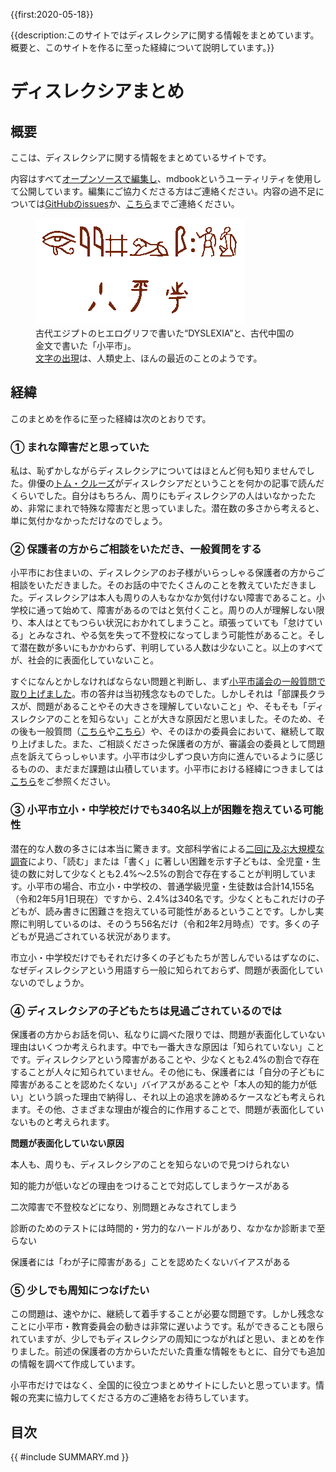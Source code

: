 {{first:2020-05-18}}

{{description:このサイトではディスレクシアに関する情報をまとめています。概要と、このサイトを作るに至った経緯について説明しています。}}

# ディスレクシアまとめ

## 概要
ここは、ディスレクシアに関する情報をまとめているサイトです。

内容はすべて[オープンソースで編集し](https://github.com/yasutakeyohei/dyslexia)、mdbookというユーティリティを使用して公開しています。編集にご協力くださる方はご連絡ください。内容の過不足については[GitHubのissues](https://github.com/yasutakeyohei/dyslexia/issues)か、[こちら](https://yasutakeyohei.com/#contact)までご連絡ください。

<figure>
<img src="./images/hieroglyph-dyslexia.png" alt="ヒエログリフ" data-zoomable="" style="z-index:999">
<figcaption>古代エジプトのヒエログリフで書いた“DYSLEXIA”と、古代中国の金文で書いた「小平市」。<br><a href="https://ja.wikipedia.org/wiki/%E6%96%87%E5%AD%97%E3%81%AE%E6%AD%B4%E5%8F%B2">文字の出現</a>は、人類史上、ほんの最近のことのようです。
</figcaption>
</figure>

## 経緯
このまとめを作るに至った経緯は次のとおりです。

### ① まれな障害だと思っていた

私は、恥ずかしながらディスレクシアについてはほとんど何も知りませんでした。俳優の[トム・クルーズ](https://ja.wikipedia.org/wiki/%E3%83%88%E3%83%A0%E3%83%BB%E3%82%AF%E3%83%AB%E3%83%BC%E3%82%BA#%E4%BA%BA%E7%89%A9)がディスレクシアだということを何かの記事で読んだくらいでした。自分はもちろん、周りにもディスレクシアの人はいなかったため、非常にまれで特殊な障害だと思っていました。潜在数の多さから考えると、単に気付かなかっただけなのでしょう。

### ② 保護者の方からご相談をいただき、一般質問をする
小平市にお住まいの、ディスレクシアのお子様がいらっしゃる保護者の方からご相談をいただきました。そのお話の中でたくさんのことを教えていただきました。ディスレクシアは本人も周りの人もなかなか気付けない障害であること。小学校に通って始めて、障害があるのではと気付くこと。周りの人が理解しない限り、本人はとてもつらい状況におかれてしまうこと。頑張っていても「怠けている」とみなされ、やる気を失って不登校になってしまう可能性があること。そして潜在数が多いにもかかわらず、判明している人数は少ないこと。以上のすべてが、社会的に表面化していないこと。

すぐになんとかしなければならない問題と判断し、まず[小平市議会の一般質問で取り上げました](https://yasutakeyohei.com/books/yasutake/ippan/r2/3-gatu/1-dyslexia-kankyo.html)。市の答弁は当初残念なものでした。しかしそれは「部課長クラスが、問題があることやその大きさを理解していないこと」や、そもそも「ディスレクシアのことを知らない」ことが大きな原因だと思いました。そのため、その後も一般質問（[こちら](https://yasutakeyohei.com/books/yasutake/ippan/r2/6-gatu/1-giga-school-dyslexia.html)や[こちら](https://yasutakeyohei.com/books/yasutake/ippan/r2/9-gatu/2-digital-kyoukasyo-isoge.html)）や、そのほかの委員会において、継続して取り上げました。また、ご相談くださった保護者の方が、審議会の委員として問題点を訴えてらっしゃいます。小平市は少しずつ良い方向に進んでいるように感じるものの、まだまだ課題は山積しています。小平市における経緯につきましては[こちら](./kodaira-shi.md)をご参照ください。

### ③ 小平市立小・中学校だけでも340名以上が困難を抱えている可能性
潜在的な人数の多さには本当に驚きます。文部科学省による[二回に及ぶ大規模な調査](./potential-number/index.md)により、「読む」または「書く」に著しい困難を示す子どもは、全児童・生徒の数に対して少なくとも2.4%～2.5%の割合で存在することが判明しています。小平市の場合、市立小・中学校の、普通学級児童・生徒数は合計14,155名（令和2年5月1日現在）ですから、2.4%は340名です。少なくともこれだけの子どもが、読み書きに困難さを抱えている可能性があるということです。しかし実際に判明しているのは、そのうち56名だけ（令和2年2月時点）です。多くの子どもが見過ごされている状況があります。

市立小・中学校だけでもそれだけ多くの子どもたちが苦しんでいるはずなのに、なぜディスレクシアという用語すら一般に知られておらず、問題が表面化していないのでしょうか。

### ④ ディスレクシアの子どもたちは見過ごされているのでは
保護者の方からお話を伺い、私なりに調べた限りでは、問題が表面化していない理由はいくつか考えられます。中でも一番大きな原因は「知られていない」ことです。ディスレクシアという障害があることや、少なくとも2.4%の割合で存在することが人々に知られていません。その他にも、保護者には「自分の子どもに障害があることを認めたくない」バイアスがあることや「本人の知的能力が低い」という誤った理由で納得し、それ以上の追求を諦めるケースなども考えられます。その他、さまざまな理由が複合的に作用することで、問題が表面化していないものと考えられます。

**問題が表面化していない原因**

<i class="fa fa-check" aria-hidden="true" style="color:#ff6347"></i> 本人も、周りも、ディスレクシアのことを知らないので見つけられない

<i class="fa fa-check" aria-hidden="true" style="color:#ff6347"></i> 知的能力が低いなどの理由をつけることで対応してしまうケースがある

<i class="fa fa-check" aria-hidden="true" style="color:#ff6347"></i> 二次障害で不登校などになり、別問題とみなされてしまう

<i class="fa fa-check" aria-hidden="true" style="color:#ff6347"></i> 診断のためのテストには時間的・労力的なハードルがあり、なかなか診断まで至らない

<i class="fa fa-check" aria-hidden="true" style="color:#ff6347"></i> 保護者には「わが子に障害がある」ことを認めたくないバイアスがある

### ⑤ 少しでも周知につなげたい
この問題は、速やかに、継続して着手することが必要な問題です。しかし残念なことに小平市・教育委員会の動きは非常に遅いようです。私ができることも限られていますが、少しでもディスレクシアの周知につながればと思い、まとめを作りました。前述の保護者の方からいただいた貴重な情報をもとに、自分でも追加の情報を調べて作成しています。

小平市だけではなく、全国的に役立つまとめサイトにしたいと思っています。情報の充実に協力してくださる方のご連絡をお待ちしています。

## 目次

<style type="text/css">
div.summary ul {
  line-height: 1.2em;
  list-style-type:none;
}
div.summary li {
  margin-bottom: 0.5em;
}
</style>

<div class="summary">

{{ #include SUMMARY.md }}

</div>